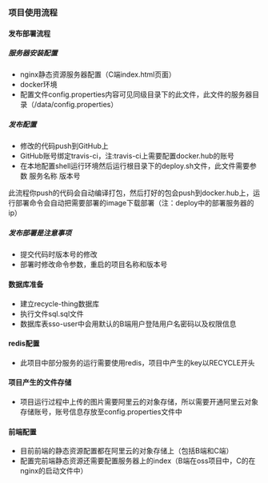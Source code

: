 ### 项目使用流程

#### 发布部署流程
##### 服务器安装配置
- nginx静态资源服务器配置（C端index.html页面）
- docker环境
- 配置文件config.properties内容可见同级目录下的此文件，此文件的服务器目录（/data/config.properties）

##### 发布配置
- 修改的代码push到GitHub上
- GitHub账号绑定travis-ci，注:travis-ci上需要配置docker.hub的账号
- 在本地配置shell运行环境然后运行根目录下的deploy.sh文件，此文件需要参数 服务名称 版本号

此流程你push的代码会自动编译打包，然后打好的包会push到docker.hub上，运行部署命令会自动把需要部署的image下载部署（注：deploy中的部署服务器的ip）

##### 发布部署是注意事项
- 提交代码时版本号的修改
- 部署时修改命令参数，重启的项目名称和版本号

#### 数据库准备
- 建立recycle-thing数据库
- 执行文件sql.sql文件
- 数据库表sso-user中会用默认的B端用户登陆用户名密码以及权限信息

#### redis配置
- 此项目中部分服务的运行需要使用redis，项目中产生的key以RECYCLE开头

#### 项目产生的文件存储
- 项目运行过程中上传的图片需要阿里云的对象存储，所以需要开通阿里云对象存储账号，账号信息存放至config.properties文件中

#### 前端配置
- 目前前端的静态资源配置都在阿里云的对象存储上（包括B端和C端）
- 配置完前端静态资源还需要配置服务器上的index（B端在oss项目中，C的在nginx的启动文件中）
